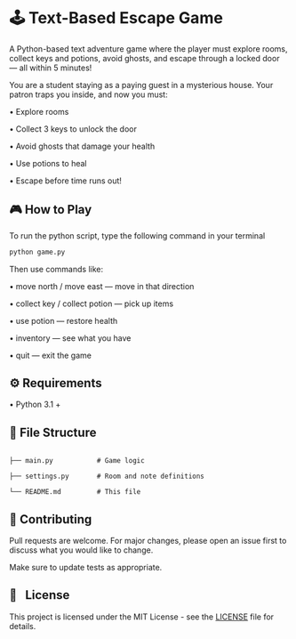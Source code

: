 # 🕹️ Text-Based Escape Game

A Python-based text adventure game where the player must explore rooms, collect keys and potions, avoid ghosts, and escape through a locked door — all within 5 minutes!

You are a student staying as a paying guest in a mysterious house. Your patron traps you inside, and now you must:

• Explore rooms

• Collect 3 keys to unlock the door

• Avoid ghosts that damage your health

• Use potions to heal

• Escape before time runs out!

## 🎮 How to Play
To run the python script, type the following command in your terminal

```cmd
python game.py
```
   
Then use commands like:

• move north / move east — move in that direction

• collect key / collect potion — pick up items

• use potion — restore health

• inventory — see what you have

• quit — exit the game

## ⚙️ Requirements

• Python 3.1 +
## 📁 File Structure

```

├── main.py           # Game logic

├── settings.py       # Room and note definitions

└── README.md         # This file
```


## 👥 Contributing

Pull requests are welcome. For major changes, please open an issue first to discuss what you would like to change.

Make sure to update tests as appropriate.


## 📄   License

This project is licensed under the MIT License - see the [LICENSE](LICENSE) file for details.

